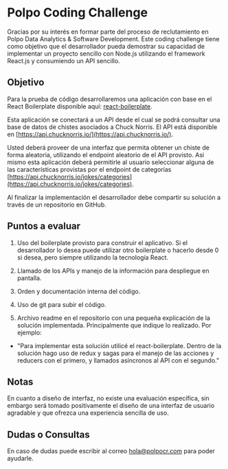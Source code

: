 # Polpo Coding Challenge

Gracias por su interés en formar parte del proceso de reclutamiento en Polpo Data Analytics & Software Development. Este coding challenge tiene como objetivo que el desarrollador pueda demostrar su capacidad de implementar un proyecto sencillo con Node.js utilizando el framework React.js y consumiendo un API sencillo.

## Objetivo

Para la prueba de código desarrollaremos una aplicación con base en el React Boilerplate disponible aquí: [react-boilerplate](https://github.com/react-boilerplate/react-boilerplate).

Esta aplicación se conectará a un API desde el cual se podrá consultar una base de datos de chistes asociados a Chuck Norris. El API está disponible en [https://api.chucknorris.io/](https://api.chucknorris.io/).

Usted deberá proveer de una interfaz que permita obtener un chiste de forma aleatoria, utilizando el endpoint aleatorio de el API provisto. Asi mismo esta aplicación deberá permitirle al usuario seleccionar alguna de las características provistas por el endpoint de categorías [https://api.chucknorris.io/jokes/categories](https://api.chucknorris.io/jokes/categories).

Al finalizar la implementación el desarrollador debe compartir su solución a través de un repositorio en GitHub.

## Puntos a evaluar

1) Uso del boilerplate provisto para construir el aplicativo. Si el desarrollador lo desea puede utilizar otro boilerplate o hacerlo desde 0 si desea, pero siempre utilizando la tecnología React.

2) Llamado de los APIs y manejo de la información para despliegue en pantalla.

3) Orden y documentación interna del código.

4) Uso de git para subir el código.

5) Archivo readme en el repositorio con una pequeña explicación de la solución implementada. Principalmente que indique lo realizado. Por ejemplo:

  - "Para implementar esta solución utilicé el react-boilerplate. Dentro de la solución hago uso de redux y sagas para el manejo de las acciones y reducers con el primero, y llamados asíncronos al API con el segundo."

## Notas

En cuanto a diseño de interfaz, no existe una evaluación específica, sin embargo será tomado positivamente el diseño de una interfaz de usuario agradable y que ofrezca una experiencia sencilla de uso.

## Dudas o Consultas

En caso de dudas puede escribir al correo hola@polpocr.com para poder ayudarle.
